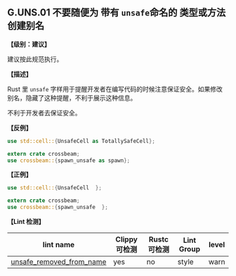 
## G.UNS.01  不要随便为 带有 `unsafe`命名的 类型或方法创建别名

**【级别：建议】**

建议按此规范执行。

**【描述】**

 Rust 里  `unsafe` 字样用于提醒开发者在编写代码的时候注意保证安全。如果修改别名，隐藏了这种提醒，不利于展示这种信息。

不利于开发者去保证安全。

**【反例】**

```rust
use std::cell::{UnsafeCell as TotallySafeCell};

extern crate crossbeam;
use crossbeam::{spawn_unsafe as spawn};
```

**【正例】**

```rust
use std::cell::{UnsafeCell  };

extern crate crossbeam;
use crossbeam::{spawn_unsafe  };
```

**【Lint 检测】**

| lint name                                                    | Clippy 可检测 | Rustc 可检测 | Lint Group | level |
| ------------------------------------------------------------ | ------------- | ------------ | ---------- | ----- |
| [unsafe_removed_from_name](https://rust-lang.github.io/rust-clippy/master/#unsafe_removed_from_name) | yes           | no           | style      | warn  |

